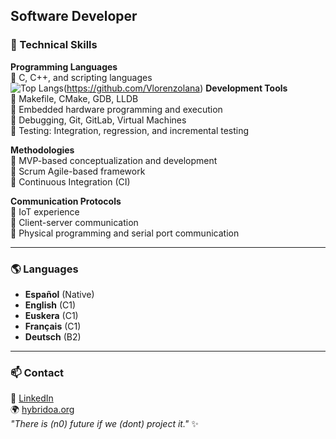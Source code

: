 ## Software Developer
### 📍 Technical Skills
**Programming Languages**  
🔹 C, C++, and scripting languages   
![Top Langs](https://github-readme-stats.vercel.app/api/top-langs/?username=Vlorenzolana&layout=compact&theme=dark)(https://github.com/Vlorenzolana)
**Development Tools**  
🔹 Makefile, CMake, GDB, LLDB  
🔹 Embedded hardware programming and execution  
🔹 Debugging, Git, GitLab, Virtual Machines  
🔹 Testing: Integration, regression, and incremental testing  

**Methodologies**  
🔹 MVP-based conceptualization and development  
🔹 Scrum Agile-based framework  
🔹 Continuous Integration (CI)  

**Communication Protocols**  
🔹 IoT experience  
🔹 Client-server communication  
🔹 Physical programming and serial port communication  

---

### 🌎 Languages
- **Español** (Native)  
- **English** (C1)  
- **Euskera** (C1)    
- **Français** (C1)  
- **Deutsch** (B2)  

---

### 📫 Contact
💼 [LinkedIn](https://www.linkedin.com/in/vlorenzolana)  
🌍 [hybridoa.org](https://hybridoa.org)  
_"There is (n0) future if we (dont) project it."_ ✨
